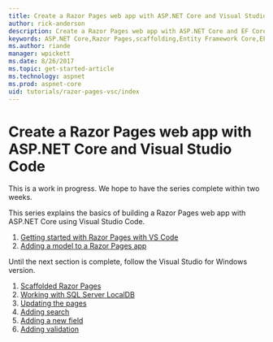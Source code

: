 ```yaml
---
title: Create a Razor Pages web app with ASP.NET Core and Visual Studio Code
author: rick-anderson
description: Create a Razor Pages web app with ASP.NET Core and EF Core.
keywords: ASP.NET Core,Razor Pages,scaffolding,Entity Framework Core,EF,EF Core,database,Code,Visual Studio Code
ms.author: riande
manager: wpickett
ms.date: 8/26/2017
ms.topic: get-started-article
ms.technology: aspnet
ms.prod: aspnet-core
uid: tutorials/razor-pages-vsc/index
---
```



# Create a Razor Pages web app with ASP.NET Core and Visual Studio Code

This is a work in progress. We hope to have the series complete within two weeks.

This series explains the basics of building a Razor Pages web app with ASP.NET Core using Visual Studio Code.

1. [Getting started with Razor Pages with VS Code](xref:tutorials/razor-pages-vsc/razor-pages-start)
1. [Adding a model to a Razor Pages app](xref:tutorials/razor-pages-vsc/model)

Until the next section is complete, follow the Visual Studio for Windows version.


1. [Scaffolded Razor Pages](xref:tutorials/razor-pages/page)
1. [Working with SQL Server LocalDB](xref:tutorials/razor-pages/sql)
1. [Updating the pages](xref:tutorials/razor-pages/da1)
1. [Adding search](xref:tutorials/razor-pages/search)
1. [Adding a new field](xref:tutorials/razor-pages/new-field)
1. [Adding validation](xref:tutorials/razor-pages/validation)